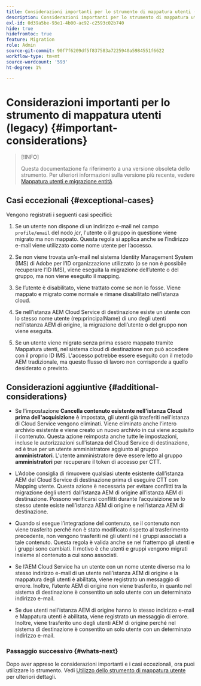 ```yaml
---
title: Considerazioni importanti per lo strumento di mappatura utenti (legacy)
description: Considerazioni importanti per lo strumento di mappatura utenti (legacy)
exl-id: 0d39a5be-93e1-4b00-ac92-c2593c02b740
hide: true
hidefromtoc: true
feature: Migration
role: Admin
source-git-commit: 90f7f6209df5f837583a7225940a5984551f6622
workflow-type: tm+mt
source-wordcount: '593'
ht-degree: 1%

---
```


# Considerazioni importanti per lo strumento di mappatura utenti (legacy) {#important-considerations}

>[!INFO]
>
>Questa documentazione fa riferimento a una versione obsoleta dello strumento. Per ulteriori informazioni sulla versione più recente, vedere [Mappatura utenti e migrazione entità](/help/journey-migration/content-transfer-tool/using-content-transfer-tool/user-mapping-and-migration.md).

## Casi eccezionali {#exceptional-cases}

Vengono registrati i seguenti casi specifici:

1. Se un utente non dispone di un indirizzo e-mail nel campo `profile/email` del nodo *jcr*, l&#39;utente o il gruppo in questione viene migrato ma non mappato. Questa regola si applica anche se l’indirizzo e-mail viene utilizzato come nome utente per l’accesso.

1. Se non viene trovata un’e-mail nel sistema Identity Management System (IMS) di Adobe per l’ID organizzazione utilizzato (o se non è possibile recuperare l’ID IMS), viene eseguita la migrazione dell’utente o del gruppo, ma non viene eseguito il mapping.

1. Se l’utente è disabilitato, viene trattato come se non lo fosse. Viene mappato e migrato come normale e rimane disabilitato nell’istanza cloud.

1. Se nell’istanza AEM Cloud Service di destinazione esiste un utente con lo stesso nome utente (rep:principalName) di uno degli utenti nell’istanza AEM di origine, la migrazione dell’utente o del gruppo non viene eseguita.

1. Se un utente viene migrato senza prima essere mappato tramite Mappatura utenti, nel sistema cloud di destinazione non può accedere con il proprio ID IMS. L&#39;accesso potrebbe essere eseguito con il metodo AEM tradizionale, ma questo flusso di lavoro non corrisponde a quello desiderato o previsto.

## Considerazioni aggiuntive {#additional-considerations}

* Se l&#39;impostazione **Cancella contenuto esistente nell&#39;istanza Cloud prima dell&#39;acquisizione** è impostata, gli utenti già trasferiti nell&#39;istanza di Cloud Service vengono eliminati. Viene eliminato anche l’intero archivio esistente e viene creato un nuovo archivio in cui viene acquisito il contenuto. Questa azione reimposta anche tutte le impostazioni, incluse le autorizzazioni sull&#39;istanza del Cloud Service di destinazione, ed è true per un utente amministratore aggiunto al gruppo **amministratori**. L&#39;utente amministratore deve essere letto al gruppo **amministratori** per recuperare il token di accesso per CTT.

* L’Adobe consiglia di rimuovere qualsiasi utente esistente dall’istanza AEM del Cloud Service di destinazione prima di eseguire CTT con Mapping utente. Questa azione è necessaria per evitare conflitti tra la migrazione degli utenti dall’istanza AEM di origine all’istanza AEM di destinazione. Possono verificarsi conflitti durante l’acquisizione se lo stesso utente esiste nell’istanza AEM di origine e nell’istanza AEM di destinazione.

* Quando si esegue l’integrazione del contenuto, se il contenuto non viene trasferito perché non è stato modificato rispetto al trasferimento precedente, non vengono trasferiti né gli utenti né i gruppi associati a tale contenuto. Questa regola è valida anche se nel frattempo gli utenti e i gruppi sono cambiati. Il motivo è che utenti e gruppi vengono migrati insieme al contenuto a cui sono associati.

* Se l’AEM Cloud Service ha un utente con un nome utente diverso ma lo stesso indirizzo e-mail di un utente nell’istanza AEM di origine e la mappatura degli utenti è abilitata, viene registrato un messaggio di errore. Inoltre, l’utente AEM di origine non viene trasferito, in quanto nel sistema di destinazione è consentito un solo utente con un determinato indirizzo e-mail.

* Se due utenti nell’istanza AEM di origine hanno lo stesso indirizzo e-mail e Mappatura utenti è abilitata, viene registrato un messaggio di errore. Inoltre, viene trasferito uno degli utenti AEM di origine perché nel sistema di destinazione è consentito un solo utente con un determinato indirizzo e-mail.

### Passaggio successivo {#whats-next}

Dopo aver appreso le considerazioni importanti e i casi eccezionali, ora puoi utilizzare lo strumento. Vedi [Utilizzo dello strumento di mappatura utente](/help/journey-migration/content-transfer-tool/user-mapping-tool-legacy/using-user-mapping-tool-legacy.md) per ulteriori dettagli.
